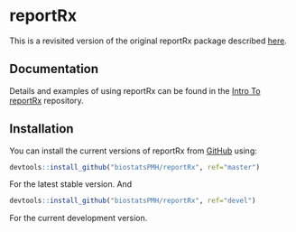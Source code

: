 
<!-- README.md is generated from README.Rmd. Please edit that file -->

# reportRx

<!-- badges: start -->

<!-- badges: end -->

This is a revisited version of the original reportRx package described
[here](https://github.com/rdelbel/reportRx).

## Documentation

Details and examples of using reportRx can be found in the [Intro To
reportRx](https://biostatspmh.github.io/IntroToReportRx/reportrx.html)
repository.

## Installation

You can install the current versions of reportRx from
[GitHub](https://github.com) using:

``` r
devtools::install_github("biostatsPMH/reportRx", ref="master")
```

For the latest stable version. And

``` r
devtools::install_github("biostatsPMH/reportRx", ref="devel")
```

For the current development version.
